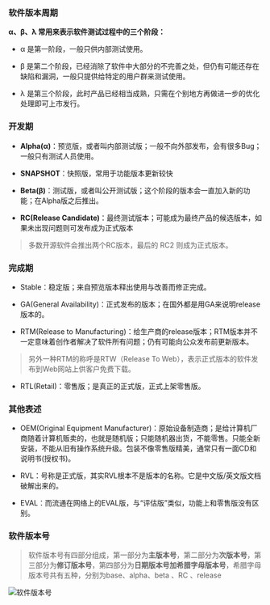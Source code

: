 ### 软件版本周期

**α、β、λ 常用来表示软件测试过程中的三个阶段：**

- α 是第一阶段，一般只供内部测试使用。

- β 是第二个阶段，已经消除了软件中大部分的不完善之处，但仍有可能还存在缺陷和漏洞，一般只提供给特定的用户群来测试使用。

- λ 是第三个阶段，此时产品已经相当成熟，只需在个别地方再做进一步的优化处理即可上市发行。

### 开发期

- **Alpha(α)**：预览版，或者叫内部测试版；一般不向外部发布，会有很多Bug；一般只有测试人员使用。

- **SNAPSHOT**：快照版，常用于功能版本更新较快

- **Beta(β)**：测试版，或者叫公开测试版；这个阶段的版本会一直加入新的功能；在Alpha版之后推出。

- **RC(Release Candidate)**：最终测试版本；可能成为最终产品的候选版本，如果未出现问题则可发布成为正式版本

> 多数开源软件会推出两个RC版本，最后的 RC2 则成为正式版本。

### 完成期

- Stable：稳定版；来自预览版本释出使用与改善而修正完成。

- GA(General Availability)：正式发布的版本；在国外都是用GA来说明release版本的。

- RTM(Release to Manufacturing)：给生产商的release版本；RTM版本并不一定意味着创作者解决了软件所有问题；仍有可能向公众发布前更新版本。

> 另外一种RTM的称呼是RTW（Release To Web），表示正式版本的软件发布到Web网站上供客户免费下载。

- RTL(Retail)：零售版；是真正的正式版，正式上架零售版。

### 其他表述

- OEM(Original Equipment Manufacturer)：原始设备制造商；是给计算机厂商随着计算机贩卖的，也就是随机版；只能随机器出货，不能零售。只能全新安装，不能从旧有操作系统升级。包装不像零售版精美，通常只有一面CD和说明书(授权书)。

- RVL：号称是正式版，其实RVL根本不是版本的名称。它是中文版/英文版文档破解出来的。

- EVAL：而流通在网络上的EVAL版，与“评估版”类似，功能上和零售版没有区别。

### 软件版本号

> 软件版本号有四部分组成，第一部分为**主版本号**，第二部分为**次版本号**，第三部分为**修订版本号**，第四部分为**日期版本号加希腊字母版本号**，希腊字母版本号共有五种，分别为base、alpha、beta 、RC 、release

![软件版本号](https://s2.ax1x.com/2019/09/16/nWolUx.png)
